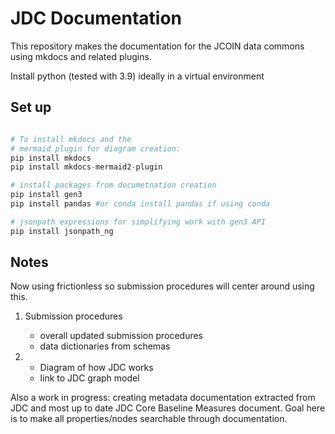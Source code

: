 # JDC Documentation

This repository makes the documentation for the 
JCOIN data commons using mkdocs and related plugins.

Install python (tested with 3.9) ideally in a virtual environment

## Set up
```python

# To install mkdocs and the 
# mermaid plugin for diagram creation:
pip install mkdocs
pip install mkdocs-mermaid2-plugin

# install packages from documetnation creation
pip install gen3
pip install pandas #or conda install pandas if using conda

# jsonpath expressions for simplifying work with gen3 API
pip install jsonpath_ng
```

## Notes

Now using frictionless so submission procedures will center around using this.


1. Submission procedures
    - overall updated submission procedures
    - data dictionaries from schemas

2. 
    - Diagram of how JDC works
    - link to JDC graph model

Also a work in progress: creating metadata documentation extracted from JDC and most up to date JDC Core Baseline Measures document. Goal here is to make all properties/nodes searchable through documentation. 

